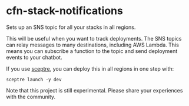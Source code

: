 # cfn-stack-notifications

Sets up an SNS topic for all your stacks in all regions.

This will be useful when you want to track deployments. The SNS topics can relay messages to many destinations, including AWS Lambda. This means you can subscribe a function to the topic and send deployment events to your chatbot. 


If you use [sceptre](https://github.com/cloudreach/sceptre), you can deploy this in all regions in one step with:

`sceptre launch -y dev`


Note that this project is still experimental. Please share your experiences with the community.
